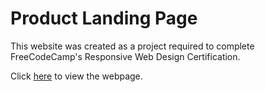 # Product Landing Page

This website was created as a project required to complete FreeCodeCamp's Responsive Web Design Certification.

Click [here](https://leep48.github.io/Product-Landing-Page/) to view the webpage.
